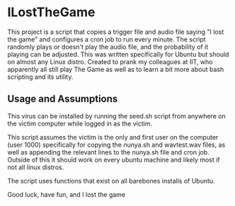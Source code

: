 # ILostTheGame
This project is a script that copies a trigger file and audio file saying "I lost the game" and configures a cron job to run every minute. The script randomly plays or doesn't play the audio file, and the probability of it playing can be adjusted. This was written specifically for Ubuntu but should on almost any Linux distro.
Created to prank my colleagues at IIT, who apparently all still play The Game as well as to learn a bit more about bash scripting and its utility.

## Usage and Assumptions
This virus can be installed by running the seed.sh script from anywhere on the victim computer while logged in as the victim.

This script assumes the victim is the only and first user on the computer (user 1000) specifically for copying the nunya.sh and wavtest.wav files, as well as appending the relevant lines to the nunya.sh file and cron job. Outside of this it should work on every ubuntu machine and likely most if not all linux distros.

The script uses functions that exist on all barebones installs of Ubuntu.

Good luck, have fun, and I lost the game
